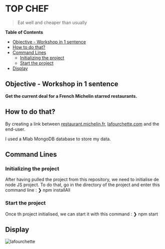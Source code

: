 # TOP CHEF

> Eat well and cheaper than usually

<!-- START doctoc generated TOC please keep comment here to allow auto update -->
<!-- DON'T EDIT THIS SECTION, INSTEAD RE-RUN doctoc TO UPDATE -->
**Table of Contents**  

- [Objective - Workshop in 1 sentence](#objective---workshop-in-1-sentence)
- [How to do that?](#how-to-do-that)
- [Command Lines](#command-lines)
  - [Initializing the project](#initializing-the-project)
  - [Start the project](#start-the-project)
- [Display](#display)

<!-- END doctoc generated TOC please keep comment here to allow auto update -->
## Objective - Workshop in 1 sentence

**Get the current deal for a French Michelin starred restaurants.**

## How to do that?

By creating a link between [restaurant.michelin.fr](https://restaurant.michelin.fr/), [lafourchette.com](https://www.lafourchette.com) and the end-user.

I used a Mlab MongoDB database to store my data.

## Command Lines

### Initializing the project

After having pulled the project from this repository, we need to initialise de node JS project. To do that, go in the directory of the project and enter this command line :
❯ npm installAll

### Start the project

Once th project initialised, we can start it with this command :
❯ npm start

## Display

![lafourchette](./img/capture1.png)
